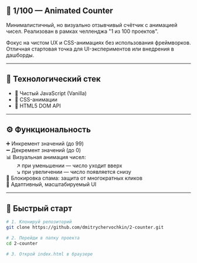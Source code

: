 ## 🧮 1/100 — Animated Counter

Минималистичный, но визуально отзывчивый счётчик с анимацией чисел. Реализован в рамках челленджа "1 из 100 проектов".

Фокус на чистом UX и CSS-анимациях без использования фреймворков. Отличная стартовая точка для UI-экспериментов или внедрения в дашборды.

---

## 🚀 Технологический стек

- 🧱 Чистый JavaScript (Vanilla)
- 🎨 CSS-анимации
- 🧩 HTML5 DOM API

---

## ⚙️ Функциональность

➕ Инкремент значений (до 99)  
➖ Декремент значений (до 0)  
📊 Визуальная анимация чисел:  
  ↗ при уменьшении — число уходит вверх  
  ↘ при увеличении — число появляется снизу  
🚫 Блокировка спама: защита от многократных кликов  
🎯 Адаптивный, масштабируемый UI  

---

## 🚀 Быстрый старт

```bash
# 1. Клонируй репозиторий
git clone https://github.com/dmitrychervochkin/2-counter.git

# 2. Перейди в папку проекта
cd 2-counter

# 3. Открой index.html в браузере
```
